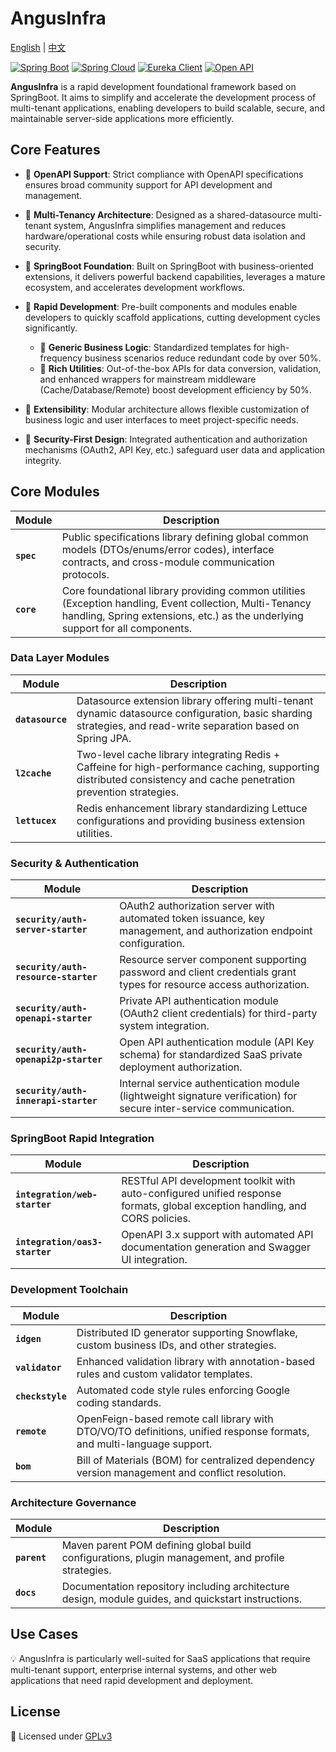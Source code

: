 # AngusInfra

[English](README.md) | [中文](README_zh.md)

[![Spring Boot](https://img.shields.io/badge/Spring%20Boot-3.4.0-brightgreen)](https://spring.io/projects/spring-boot)
[![Spring Cloud](https://img.shields.io/badge/Spring%20Cloud-4.2.0-green)](https://spring.io/projects/spring-cloud)
[![Eureka Client](https://img.shields.io/badge/Eureka%20Client-2.0.4-lightgrey)](https://spring.io/projects/spring-cloud-netflix)
[![Open API](https://img.shields.io/badge/Open%20API-3.0.1-blue)](https://swagger.io/specification/)

**AngusInfra** is a rapid development foundational framework based on SpringBoot. It aims to
simplify and accelerate the development process of multi-tenant applications, enabling developers to
build scalable, secure, and maintainable server-side applications more efficiently.

## **Core Features**

- 🌟 **OpenAPI Support**: Strict compliance with OpenAPI specifications ensures broad community support for API development and management.

- 🌟 **Multi-Tenancy Architecture**: Designed as a shared-datasource multi-tenant system, AngusInfra simplifies management and reduces hardware/operational costs while ensuring robust data isolation and security.

- 🌟 **SpringBoot Foundation**: Built on SpringBoot with business-oriented extensions, it delivers powerful backend capabilities, leverages a mature ecosystem, and accelerates development workflows.

- 🌟 **Rapid Development**: Pre-built components and modules enable developers to quickly scaffold applications, cutting development cycles significantly.
  - 🚀 **Generic Business Logic**: Standardized templates for high-frequency business scenarios reduce redundant code by over 50%.
  - 🚀 **Rich Utilities**: Out-of-the-box APIs for data conversion, validation, and enhanced wrappers for mainstream middleware (Cache/Database/Remote) boost development efficiency by 50%.

- 🌟 **Extensibility**: Modular architecture allows flexible customization of business logic and user interfaces to meet project-specific needs.

- 🌟 **Security-First Design**: Integrated authentication and authorization mechanisms (OAuth2, API Key, etc.) safeguard user data and application integrity.

## **Core Modules**
| Module | Description                                                                                                                                                                                  |  
|--------|----------------------------------------------------------------------------------------------------------------------------------------------------------------------------------------------|  
| **`spec`** | Public specifications library defining global common models (DTOs/enums/error codes), interface contracts, and cross-module communication protocols.                                         |  
| **`core`** | Core foundational library providing common utilities (Exception handling, Event collection, Multi-Tenancy handling, Spring extensions, etc.) as the underlying support for all components. |  

### **Data Layer Modules**
| Module | Description |  
|--------|-------------|  
| **`datasource`** | Datasource extension library offering multi-tenant dynamic datasource configuration, basic sharding strategies, and read-write separation based on Spring JPA. |  
| **`l2cache`** | Two-level cache library integrating Redis + Caffeine for high-performance caching, supporting distributed consistency and cache penetration prevention strategies. |  
| **`lettucex`** | Redis enhancement library standardizing Lettuce configurations and providing business extension utilities. |  

### **Security & Authentication**
| Module | Description |  
|--------|-------------|  
| **`security/auth-server-starter`** | OAuth2 authorization server with automated token issuance, key management, and authorization endpoint configuration. |  
| **`security/auth-resource-starter`** | Resource server component supporting password and client credentials grant types for resource access authorization. |  
| **`security/auth-openapi-starter`** | Private API authentication module (OAuth2 client credentials) for third-party system integration. |  
| **`security/auth-openapi2p-starter`** | Open API authentication module (API Key schema) for standardized SaaS private deployment authorization. |  
| **`security/auth-innerapi-starter`** | Internal service authentication module (lightweight signature verification) for secure inter-service communication. |  

### **SpringBoot Rapid Integration**
| Module | Description                                                                                                                  |  
|--------|------------------------------------------------------------------------------------------------------------------------------|  
| **`integration/web-starter`** | RESTful API development toolkit with auto-configured unified response formats, global exception handling, and CORS policies. |  
| **`integration/oas3-starter`** | OpenAPI 3.x support with automated API documentation generation and Swagger UI integration.                                  |  

### **Development Toolchain**
| Module | Description |  
|--------|-------------|  
| **`idgen`** | Distributed ID generator supporting Snowflake, custom business IDs, and other strategies. |  
| **`validator`** | Enhanced validation library with annotation-based rules and custom validator templates. |  
| **`checkstyle`** | Automated code style rules enforcing Google coding standards. |  
| **`remote`** | OpenFeign-based remote call library with DTO/VO/TO definitions, unified response formats, and multi-language support. |  
| **`bom`** | Bill of Materials (BOM) for centralized dependency version management and conflict resolution. |  

### **Architecture Governance**
| Module | Description |  
|--------|-------------|  
| **`parent`** | Maven parent POM defining global build configurations, plugin management, and profile strategies. |  
| **`docs`** | Documentation repository including architecture design, module guides, and quickstart instructions. |  

## Use Cases

💡 AngusInfra is particularly well-suited for SaaS applications that require multi-tenant support,
enterprise internal systems, and other web applications that need rapid development and deployment.

## License

📜 Licensed under [GPLv3](https://www.gnu.org/licenses/gpl-3.0.html)
